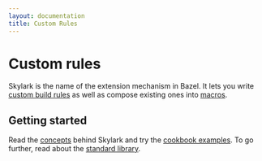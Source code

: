 ```yaml
---
layout: documentation
title: Custom Rules
---
```


# Custom rules
Skylark is the name of the extension mechanism in Bazel. It lets you write
[custom build rules](rules.html) as well as compose existing ones into
[macros](macros.html).


## Getting started

Read the [concepts](concepts.md) behind Skylark and try the
[cookbook examples](cookbook.md). To go further, read about the
[standard library](lib/globals.html).

